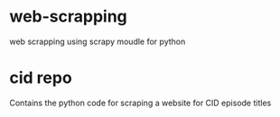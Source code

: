 # web-scrapping
web scrapping using scrapy moudle for python

# cid repo
Contains the python code for scraping a website for CID episode titles
